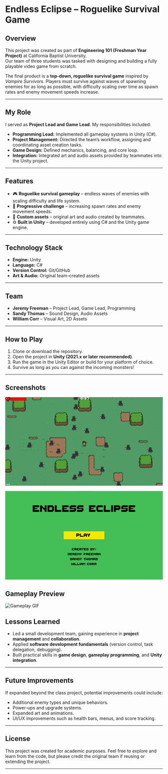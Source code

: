 # Endless Eclipse – Roguelike Survival Game

## Overview  
This project was created as part of **Engineering 101 (Freshman Year Project)** at California Baptist University.  
Our team of three students was tasked with designing and building a fully playable video game from scratch.  

The final product is a **top-down, roguelike survival game** inspired by *Vampire Survivors*. Players must survive against waves of spawning enemies for as long as possible, with difficulty scaling over time as spawn rates and enemy movement speeds increase.

---

## My Role  
I served as **Project Lead and Game Lead**. My responsibilities included:  
- **Programming Lead:** Implemented all gameplay systems in Unity (C#).  
- **Project Management:** Directed the team’s workflow, assigning and coordinating asset creation tasks.  
- **Game Design:** Defined mechanics, balancing, and core loop.  
- **Integration:** Integrated art and audio assets provided by teammates into the Unity project.  

---

## Features  
- 🎮 **Roguelike survival gameplay** – endless waves of enemies with scaling difficulty and life system.  
- 👾 **Progressive challenge** – increasing spawn rates and enemy movement speeds.  
- 🎨 **Custom assets** – original art and audio created by teammates.  
- ⚙️ **Built in Unity** – developed entirely using C# and the Unity game engine.  

---

## Technology Stack  
- **Engine:** Unity  
- **Language:** C#  
- **Version Control:** Git/GitHub  
- **Art & Audio:** Original team-created assets  

---

## Team  
- **Jeremy Freeman** – Project Lead, Game Lead, Programming  
- **Sandy Thomas** – Sound Design, Audio Assets  
- **William Corr** – Visual Art, 2D Assets  

---

## How to Play  
1. Clone or download the repository.  
2. Open the project in **Unity (2021.x or later recommended)**.  
3. Run the game in the Unity Editor or build for your platform of choice.  
4. Survive as long as you can against the incoming monsters!  

---

## Screenshots

![Gameplay Screenshot First Level](docs/screenshots/Level1.png)

![Main Menu](docs/screenshots/menu.png)

## Gameplay Preview

![Gameplay GIF](docs/screenshots/gameplay.gif)

## Lessons Learned  
- Led a small development team, gaining experience in **project management** and **collaboration**.  
- Applied **software development fundamentals** (version control, task delegation, debugging).  
- Built practical skills in **game design**, **gameplay programming**, and **Unity integration**.  

---

## Future Improvements  
If expanded beyond the class project, potential improvements could include:  
- Additional enemy types and unique behaviors.  
- Power-ups and upgrade systems.  
- Expanded art and animations.  
- UI/UX improvements such as health bars, menus, and score tracking.  

---

## License  
This project was created for academic purposes. Feel free to explore and learn from the code, but please credit the original team if reusing or extending the project.  

---
